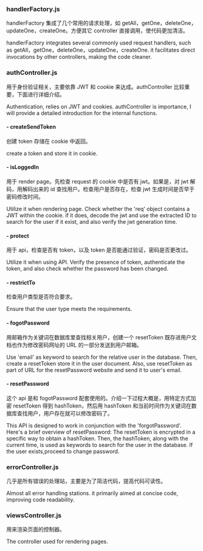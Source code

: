 ### handlerFactory.js

handlerFactory 集成了几个常用的请求处理，如 getAll，getOne，deleteOne，updateOne，createOne。方便其它 controller 直接调用，使代码更加清洁。

handlerFactory integrates several commonly used request handlers, such as getAll，getOne，deleteOne，updateOne，createOne. it facilitates direct invocations by other controllers, making the code cleaner.

### authController.js

用于身份验证相关，主要依靠 JWT 和 cookie 来达成。authController 比较重要，下面进行详细介绍。

Authentication, relies on JWT and cookies. authController is importance, I will provide a detailed introduction for the internal functions.

#### - createSendToken

创建 token 存储在 cookie 中返回。

create a token and store it in cookie.

#### - isLoggedIn

用于 render page。先检查 request 的 cookie 中是否有 jwt。如果是，对 jwt 解码，用解码出来的 id 查找用户。检查用户是否存在，检查 jwt 生成时间是否早于密码修改时间。

Utilize it when rendering page. Check whether the 'req' object contains a JWT within the cookie. if it does, decode the jwt and use the extracted ID to search for the user if it exist, and also verify the jwt generation time.

#### - protect

用于 api，检查是否有 token，以及 token 是否能通过验证，密码是否更改过。

Utilize it when using API. Verify the presence of token, authenticate the token, and also check whether the password has been changed.

#### - restrictTo

检查用户类型是否符合要求。

Ensure that the user type meets the requirements.

<!-- 想要了解下面两个 API 的详细逻辑，必须结合 usermodel 中的中间件 createPasswordResetToken 使用。 -->
<!-- To understand the detailed logic of the following two APIs, it is necessary to combine them with the middleware 'createPasswordResetToken' in the usermodel -->

#### - fogotPassword

用邮箱作为关键词在数据库里查找相关用户，创建一个 resetToken 既存进用户文档也作为修改密码网址的 URL 的一部分发送到用户邮箱。

Use 'email' as keyword to search for the relative user in the database. Then, create a resetToken store it in the user document. Also, use resetToken as part of URL for the resetPassword website and send it to user's email.

#### - resetPassword

这个 api 是和 fogotPassword 配套使用的。介绍一下过程大概是，用特定方式加密 resetToken 得到 hashToken，然后用 hashToken 和当前时间作为关键词在数据库查找用户，用户存在就可以修改密码了。

This API is designed to work in conjunction with the 'forgotPassword'. Here's a brief overview of resetPassword: The resetToken is encrypted in a specific way to obtain a hashToken. Then, the hashToken, along with the current time, is used as keywords to search for the user in the database. If the user exists,proceed to change password.

<!-- ##### - 现在我要添加一个新功能。

服务器验证好用户提交的注册信息后存入数据库，这里应该加个限定条件？比如说此账号不生效，然后发送一封邮件到邮箱里，用户点击邮箱里的按钮后账号才生效。这里的难点在于怎么在点击后激活账号，然后发送 jwt。

注册要检查数据库中是否存在相同邮箱，存在且 active 为 false 就把数据库中的数据删除，在存入用户新注册的数据，然后给邮箱发送激活邮件

当用户注册时，账户的 active 属性为 false，必须在邮件里激活。
(以上暂时不实现。)

---

重置密码分两种。 1.用户登录了，然后要重置密码。 2.用户未登录，忘记密码，然后要重置密码。
点击忘记密码->出现输入邮箱页面->点击邮箱给出的网址->进入网址提交新密码。
现在，我也要把事情变得简单点，直接默认两个都需要邮箱验证。 -->

### errorController.js

几乎是所有错误的处理站，主要是为了简洁代码，提高代码可读性。

Almost all error handling stations. it primarily aimed at concise code, improving code readability.

### viewsController.js

用来渲染页面的控制器。

The controller used for rendering pages.

